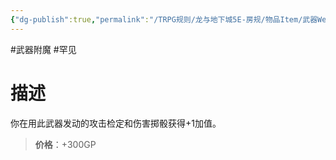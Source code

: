 ```yaml
---
{"dg-publish":true,"permalink":"/TRPG规则/龙与地下城5E-房规/物品Item/武器Weapon/附魔Enchantment/罕见Uncommon/【A】锋锐(+1)/"}
---
```



#武器附魔 #罕见 
# 描述
你在用此武器发动的攻击检定和伤害掷骰获得+1加值。

>**价格**：+300GP